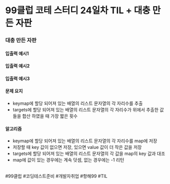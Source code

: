 # 99클럽 코테 스터디 24일차 TIL + 대충 만든 자판

### 대충 만든 자판


#### 입출력 예시1


#### 입출력 예시2


#### 입출력 예시3


#### 문제 요지
- keymap에 할당 되어져 있는 배열의 리스트 문자열의 각 자리수를 추출
- targets에 할당 되어져 있는 배열의 리스트 문자열의 각 자리수가 위에서 추출한 값들을 합산 하였을 때 가장 짧은 횟수

#### 알고리즘
- keymap에 할당 되어져 있는 배열의 리스트 문자열의 각 자리수를 map에 저장
- 저장할 때 key 값이 없으면 저장, 있으면 value 값이 더 작은 값을 저장
- targets에 할당 되어져 있는 배열의 리스트 문자열의 각 값을 map의 key 값과 대조
- map에 값이 있는 경우에는 계속 덧셈, 없는 경우에는 -1 리턴 


<br>
#99클럽 #코딩테스트준비 #개발자취업 #항해99 #TIL
